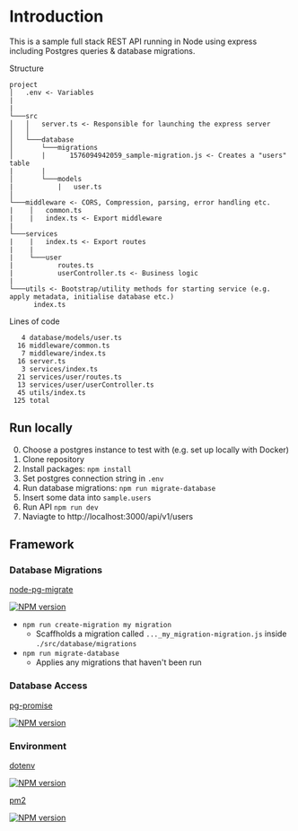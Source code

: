 # Introduction

This is a sample full stack REST API running in Node using express including Postgres queries & database migrations.

Structure

```
project
│   .env <- Variables
|
|
└───src
│   │   server.ts <- Responsible for launching the express server
│   │
│   └───database
│       └───migrations
│       |      1576094942059_sample-migration.js <- Creates a "users" table
|       |
│       └───models
|           |   user.ts
│
└───middleware <- CORS, Compression, parsing, error handling etc.
|    │   common.ts
|    |   index.ts <- Export middleware
|
└───services
|    |   index.ts <- Export routes
|    |
|    └───user
|           routes.ts
|           userController.ts <- Business logic
|
└───utils <- Bootstrap/utility methods for starting service (e.g. apply metadata, initialise database etc.)
      index.ts
```

Lines of code

       4 database/models/user.ts
      16 middleware/common.ts
       7 middleware/index.ts
      16 server.ts
       3 services/index.ts
      21 services/user/routes.ts
      13 services/user/userController.ts
      45 utils/index.ts
     125 total

## Run locally

0. Choose a postgres instance to test with (e.g. set up locally with Docker)
1. Clone repository
1. Install packages: `npm install`
1. Set postgres connection string in `.env`
1. Run database migrations: `npm run migrate-database`
1. Insert some data into `sample.users`
1. Run API `npm run dev`
1. Naviagte to http://localhost:3000/api/v1/users

## Framework

### Database Migrations

[node-pg-migrate](https://github.com/salsita/node-pg-migrate)

[![NPM version](https://img.shields.io/npm/v/node-pg-migrate.svg)](https://www.npmjs.com/package/node-pg-migrate)

- `npm run create-migration my migration`
  - Scaffholds a migration called `..._my_migration-migration.js` inside `./src/database/migrations`
- `npm run migrate-database`
  - Applies any migrations that haven't been run

### Database Access

[pg-promise](https://github.com/vitaly-t/pg-promise)

[![NPM version](https://img.shields.io/npm/v/pg-promise.svg)](https://www.npmjs.com/package/pg-promise)

### Environment

[dotenv](https://github.com/motdotla/dotenv)

[![NPM version](https://img.shields.io/npm/v/dotenv.svg)](https://www.npmjs.com/package/dotenv)

[pm2](github.com/Unitech/pm2)

[![NPM version](https://img.shields.io/npm/v/pm2.svg)](https://www.npmjs.com/package/dotenv)

